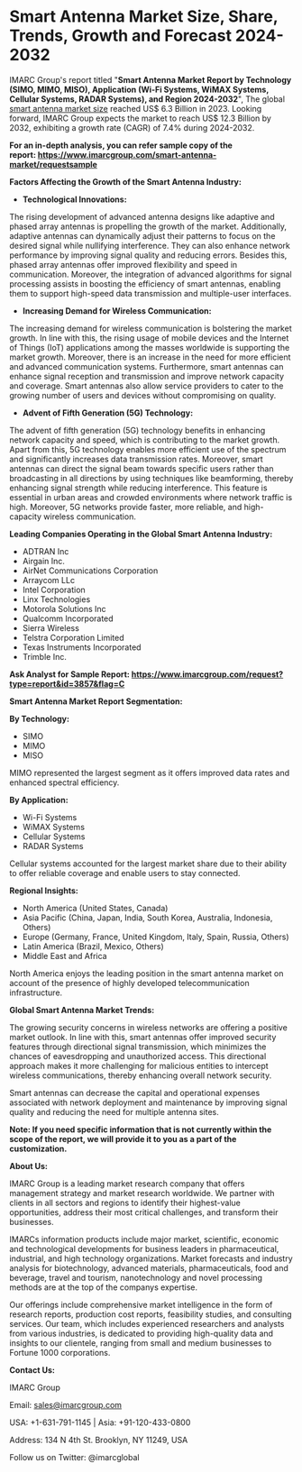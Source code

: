 ﻿# **Smart Antenna Market Size, Share, Trends, Growth and Forecast 2024-2032**
IMARC Group's report titled "**Smart Antenna Market Report by Technology (SIMO, MIMO, MISO), Application (Wi-Fi Systems, WiMAX Systems, Cellular Systems, RADAR Systems), and Region 2024-2032**", The global [smart antenna market size](https://www.imarcgroup.com/smart-antenna-market) reached US$ 6.3 Billion in 2023. Looking forward, IMARC Group expects the market to reach US$ 12.3 Billion by 2032, exhibiting a growth rate (CAGR) of 7.4% during 2024-2032.

**For an in-depth analysis, you can refer sample copy of the report: <https://www.imarcgroup.com/smart-antenna-market/requestsample>**

**Factors Affecting the Growth of the Smart Antenna Industry:**

- **Technological Innovations:**

The rising development of advanced antenna designs like adaptive and phased array antennas is propelling the growth of the market. Additionally, adaptive antennas can dynamically adjust their patterns to focus on the desired signal while nullifying interference. They can also enhance network performance by improving signal quality and reducing errors. Besides this, phased array antennas offer improved flexibility and speed in communication. Moreover, the integration of advanced algorithms for signal processing assists in boosting the efficiency of smart antennas, enabling them to support high-speed data transmission and multiple-user interfaces.

- **Increasing Demand for Wireless Communication:**

The increasing demand for wireless communication is bolstering the market growth. In line with this, the rising usage of mobile devices and the Internet of Things (IoT) applications among the masses worldwide is supporting the market growth. Moreover, there is an increase in the need for more efficient and advanced communication systems. Furthermore, smart antennas can enhance signal reception and transmission and improve network capacity and coverage. Smart antennas also allow service providers to cater to the growing number of users and devices without compromising on quality.

- **Advent of Fifth Generation (5G) Technology:**

The advent of fifth generation (5G) technology benefits in enhancing network capacity and speed, which is contributing to the market growth. Apart from this, 5G technology enables more efficient use of the spectrum and significantly increases data transmission rates. Moreover, smart antennas can direct the signal beam towards specific users rather than broadcasting in all directions by using techniques like beamforming, thereby enhancing signal strength while reducing interference. This feature is essential in urban areas and crowded environments where network traffic is high. Moreover, 5G networks provide faster, more reliable, and high-capacity wireless communication.

**Leading Companies Operating in the Global Smart Antenna Industry:**

- ADTRAN Inc
- Airgain Inc.
- AirNet Communications Corporation
- Arraycom LLc
- Intel Corporation
- Linx Technologies
- Motorola Solutions Inc
- Qualcomm Incorporated
- Sierra Wireless
- Telstra Corporation Limited
- Texas Instruments Incorporated
- Trimble Inc.

**Ask Analyst for Sample Report: <https://www.imarcgroup.com/request?type=report&id=3857&flag=C>**

**Smart Antenna Market Report Segmentation:**

**By Technology:**

- SIMO
- MIMO
- MISO

MIMO represented the largest segment as it offers improved data rates and enhanced spectral efficiency.   

**By Application:**

- Wi-Fi Systems
- WiMAX Systems
- Cellular Systems
- RADAR Systems

Cellular systems accounted for the largest market share due to their ability to offer reliable coverage and enable users to stay connected.   

**Regional Insights:**

- North America (United States, Canada)
- Asia Pacific (China, Japan, India, South Korea, Australia, Indonesia, Others)
- Europe (Germany, France, United Kingdom, Italy, Spain, Russia, Others)
- Latin America (Brazil, Mexico, Others)
- Middle East and Africa

North America enjoys the leading position in the smart antenna market on account of the presence of highly developed telecommunication infrastructure.  

**Global Smart Antenna Market Trends:**

The growing security concerns in wireless networks are offering a positive market outlook. In line with this, smart antennas offer improved security features through directional signal transmission, which minimizes the chances of eavesdropping and unauthorized access. This directional approach makes it more challenging for malicious entities to intercept wireless communications, thereby enhancing overall network security. 

Smart antennas can decrease the capital and operational expenses associated with network deployment and maintenance by improving signal quality and reducing the need for multiple antenna sites.

**Note: If you need specific information that is not currently within the scope of the report, we will provide it to you as a part of the customization.**

**About Us:**

IMARC Group is a leading market research company that offers management strategy and market research worldwide. We partner with clients in all sectors and regions to identify their highest-value opportunities, address their most critical challenges, and transform their businesses.

IMARCs information products include major market, scientific, economic and technological developments for business leaders in pharmaceutical, industrial, and high technology organizations. Market forecasts and industry analysis for biotechnology, advanced materials, pharmaceuticals, food and beverage, travel and tourism, nanotechnology and novel processing methods are at the top of the companys expertise.

Our offerings include comprehensive market intelligence in the form of research reports, production cost reports, feasibility studies, and consulting services. Our team, which includes experienced researchers and analysts from various industries, is dedicated to providing high-quality data and insights to our clientele, ranging from small and medium businesses to Fortune 1000 corporations.

**Contact Us:**

IMARC Group

Email: sales@imarcgroup.com

USA: +1-631-791-1145 | Asia: +91-120-433-0800

Address: 134 N 4th St. Brooklyn, NY 11249, USA

Follow us on Twitter: @imarcglobal
